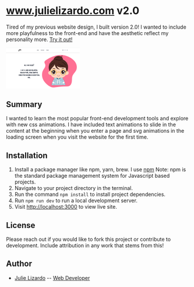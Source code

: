 # www.julielizardo.com v2.0
Tired of my previous website design, I built version 2.0! I wanted to include more playfulness to the front-end and have the aesthetic reflect my personality more.
<a href="https://www.julielizardo.com/">Try it out!</a>

<img src="/public/images/screenshot.png" alt="screenshot of image generated with wep app" width="40%" />

## Summary
I wanted to learn the most popular front-end development tools and explore with new css animations. I have included text animations to slide in the content at the beginning when you enter a page and svg animations in the loading screen when you visit the website for the first time. 

## Installation
1. Install a package manager like npm, yarn, brew. I use [npm](https://www.npmjs.com/) Note: npm is the standard package management system for Javascript based projects.
2. Navigate to your project directory in the terminal.
3. Run the command <code>npm install</code> to install project dependencies.
4. Run <code>npm run dev</code> to run a local development server.
5. Visit [http://localhost:3000](http://localhost:3000/) to view live site.


## License
Please reach out if you would like to fork this project or contribute to development. Include attribution in any work that stems from this!

## Author

* [Julie Lizardo](https://www.linkedin.com/in/julie-lizardo/)  -- [Web Developer](https://julielizardo.com/)
